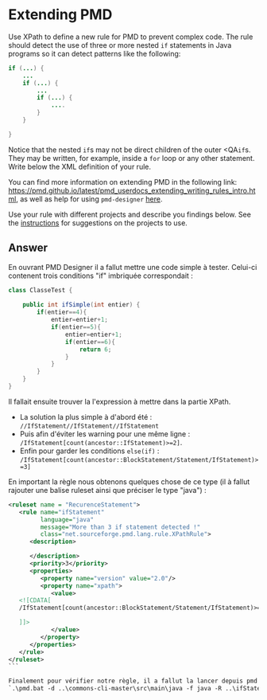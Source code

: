 # Extending PMD

Use XPath to define a new rule for PMD to prevent complex code. The rule should detect the use of three or more nested `if` statements in Java programs so it can detect patterns like the following:

```Java
if (...) {
    ...
    if (...) {
        ...
        if (...) {
            ....
        }
    }

}
```
Notice that the nested `if`s may not be direct children of the outer <QA`if`s. They may be written, for example, inside a `for` loop or any other statement.
Write below the XML definition of your rule.

You can find more information on extending PMD in the following link: https://pmd.github.io/latest/pmd_userdocs_extending_writing_rules_intro.html, as well as help for using `pmd-designer` [here](https://github.com/selabs-ur1/VV-TP2/blob/master/exercises/designer-help.md).

Use your rule with different projects and describe you findings below. See the [instructions](../sujet.md) for suggestions on the projects to use.

## Answer

En ouvrant PMD Designer il a fallut mettre une code simple à tester. Celui-ci contenent trois conditions "if" imbriquée correspondait : 
```java
class ClasseTest {
    
    public int ifSimple(int entier) { 
        if(entier==4){
            entier=entier+1;
            if(entier==5){
                entier=entier+1;
                if(entier==6){
                    return 6;
                }
            }
        } 
    }  
}
```

Il fallait ensuite trouver la l'expression à mettre dans la partie XPath. 
* La solution la plus simple à d'abord été : `//IfStatement//IfStatement//IfStatement`
* Puis afin d'éviter les warning pour une même ligne : `/IfStatement[count(ancestor::IfStatement)>=2]`.
* Enfin pour garder les conditions `else(if)` : `/IfStatement[count(ancestor::BlockStatement/Statement/IfStatement)>=3]`

En important la règle nous obtenons quelques chose de ce type (il à fallut rajouter une balise ruleset ainsi que préciser le type "java") :
````xml
<ruleset name = "RecurenceStatement">
   <rule name="ifStatement"
         language="java"
         message="More than 3 if statement detected !"
         class="net.sourceforge.pmd.lang.rule.XPathRule">
      <description>

      </description>
      <priority>3</priority>
      <properties>
         <property name="version" value="2.0"/>
         <property name="xpath">
            <value>
   <![CDATA[
   /IfStatement[count(ancestor::BlockStatement/Statement/IfStatement)>=3]

   ]]>
            </value>
         </property>
      </properties>
   </rule>
</ruleset>
```

Finalement pour vérifier notre règle, il a fallut la lancer depuis pmd :
`.\pmd.bat -d ..\commons-cli-master\src\main\java -f java -R ..\ifStatement.xml`